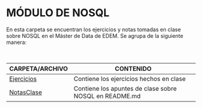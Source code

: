 # MÓDULO DE NOSQL 

En esta carpeta se encuentran los ejercicios y notas tomadas en clase sobre NOSQL en el Máster de Data de EDEM. Se agrupa de la siguiente manera:

<br>

| CARPETA/ARCHIVO | CONTENIDO |
| ------ | ------ |
| [Ejercicios](Ejercicios/) | Contiene los ejercicios hechos en clase |
| [NotasClase](NotasClase/) | Contiene los apuntes de clase sobre NOSQL en README.md |

